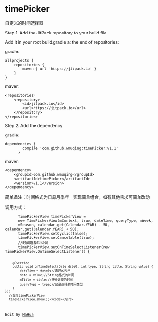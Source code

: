 <html lang="en"><head>
    <meta charset="UTF-8">
<body marginheight="0"><h1>timePicker</h1>
<p>自定义的时间选择器

</p>
<p>Step 1. Add the JitPack repository to your build file

</p>
<p>Add it in your root build.gradle at the end of repositories:

</p>
<p>gradle:

</p>
<pre><code>allprojects {
    repositories {
        maven { url 'https://jitpack.io' }
    }
}</code></pre>
<p>maven:

</p>
<pre><code>&lt;repositories&gt;
    &lt;repository&gt;
        &lt;id&gt;jitpack.io&lt;/id&gt;
        &lt;url&gt;https://jitpack.io&lt;/url&gt;
    &lt;/repository&gt;
&lt;/repositories&gt;</code></pre>
<p>Step 2. Add the dependency

</p>
<p>gradle:

</p>
<pre><code>dependencies {
        compile 'com.github.wmuqing:timePicker:v1.1'
      }</code></pre>
<p>maven: 

</p>
<pre><code>&lt;dependency&gt;
    &lt;groupId&gt;com.github.wmuqing&lt;/groupId&gt;
    &lt;artifactId&gt;timePicker&lt;/artifactId&gt;
    &lt;version&gt;v1.1&lt;/version&gt;
&lt;/dependency&gt;</code></pre>
<p>简单备注：时间格式为日周月季年，实现简单组合，如有其他需求可简单改动

</p>
<p>调用方式：

</p>
<pre><code>      TimePickerView timePickerView = 
      new TimePickerView(mContext, true, dateTime, queryType, mWeek,
      mSeason, calendar.get(Calendar.YEAR) - 50, calendar.get(Calendar.YEAR) + 50);
      timePickerView.setCyclic(false);
      timePickerView.setCancelable(true);
      //时间选择后回调
      timePickerView.setOnTimeSelectListener(new TimePickerView.OnTimeSelectListener() {

        @Override
        public void onTimeSelect(Date date0, int type, String title, String value) {
            dateTime = date0;//选择的时间
            date = value;//String格式的时间
            mTitle = title;//特殊处理的时间
            queryType = type;//记录选择的时间类型
        }
    });
      //显示timePickerView
      timePickerView.show();</code></pre>
<p>Edit By <a href="http://mahua.jser.me">MaHua</a></p>
</body></html>